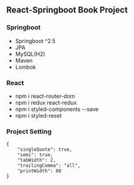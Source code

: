 ## React-Springboot Book Project

### Springboot
- Springboot ^2.5
- JPA
- MySQL(H2)
- Maven
- Lombok

### React
- npm i react-router-dom
- npm i redux react-redux
- npm i styled-components --save
- npm i styled-reset

### Project Setting
```prettierrc
{
    "singleQuote": true,
    "semi": true,
    "tabWidth": 2,
    "trailingComma": "all",
    "printWidth": 80
}
```